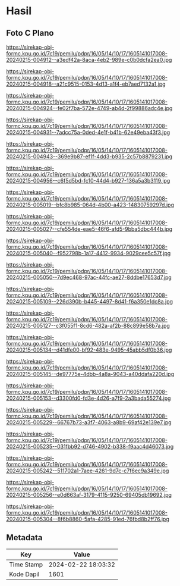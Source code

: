 # Hasil

## Foto C Plano

https://sirekap-obj-formc.kpu.go.id/7c19/pemilu/pdpr/16/05/14/10/17/1605141017008-20240215-004912--a3edf42a-8aca-4eb2-989e-c0b0dcfa2ea0.jpg

https://sirekap-obj-formc.kpu.go.id/7c19/pemilu/pdpr/16/05/14/10/17/1605141017008-20240215-004918--a21c9515-0153-4d13-a1f4-eb7aed7132a1.jpg

https://sirekap-obj-formc.kpu.go.id/7c19/pemilu/pdpr/16/05/14/10/17/1605141017008-20240215-004924--fe02f7ba-572e-4749-ab4d-2f99886adc4e.jpg

https://sirekap-obj-formc.kpu.go.id/7c19/pemilu/pdpr/16/05/14/10/17/1605141017008-20240215-004931--7adcc75a-0ded-4e1f-b41b-62e49eba43f3.jpg

https://sirekap-obj-formc.kpu.go.id/7c19/pemilu/pdpr/16/05/14/10/17/1605141017008-20240215-004943--369e9b87-ef1f-4dd3-b935-2c57b8879231.jpg

https://sirekap-obj-formc.kpu.go.id/7c19/pemilu/pdpr/16/05/14/10/17/1605141017008-20240215-004956--c6f5d5bd-fc10-44d4-b927-136a5a3b3119.jpg

https://sirekap-obj-formc.kpu.go.id/7c19/pemilu/pdpr/16/05/14/10/17/1605141017008-20240215-005019--bfc8b985-064d-4b00-a423-14830759297d.jpg

https://sirekap-obj-formc.kpu.go.id/7c19/pemilu/pdpr/16/05/14/10/17/1605141017008-20240215-005027--cfe554de-eae5-46f6-afd5-9bba5dbc444b.jpg

https://sirekap-obj-formc.kpu.go.id/7c19/pemilu/pdpr/16/05/14/10/17/1605141017008-20240215-005040--f952798b-1a17-4412-9934-9029cee5c57f.jpg

https://sirekap-obj-formc.kpu.go.id/7c19/pemilu/pdpr/16/05/14/10/17/1605141017008-20240215-005050--7d9ec468-97ac-44fc-ae27-8ddbe17653d7.jpg

https://sirekap-obj-formc.kpu.go.id/7c19/pemilu/pdpr/16/05/14/10/17/1605141017008-20240215-005109--226d390b-b445-4497-8d41-f6a350e1dc8a.jpg

https://sirekap-obj-formc.kpu.go.id/7c19/pemilu/pdpr/16/05/14/10/17/1605141017008-20240215-005127--c3f055f1-8cd6-482a-af2b-88c899e58b7a.jpg

https://sirekap-obj-formc.kpu.go.id/7c19/pemilu/pdpr/16/05/14/10/17/1605141017008-20240215-005134--d41dfe00-bf92-483e-9495-45abb5df0b36.jpg

https://sirekap-obj-formc.kpu.go.id/7c19/pemilu/pdpr/16/05/14/10/17/1605141017008-20240215-005145--de97775e-4dbb-4a8a-9043-a40ddafa220d.jpg

https://sirekap-obj-formc.kpu.go.id/7c19/pemilu/pdpr/16/05/14/10/17/1605141017008-20240215-005153--d3300fd0-fd3e-4d26-a7f9-2a3bada55274.jpg

https://sirekap-obj-formc.kpu.go.id/7c19/pemilu/pdpr/16/05/14/10/17/1605141017008-20240215-005229--66767b73-a3f7-4063-a8b9-69af42e139e7.jpg

https://sirekap-obj-formc.kpu.go.id/7c19/pemilu/pdpr/16/05/14/10/17/1605141017008-20240215-005235--031fbb92-d746-4902-b338-f9aac4d46073.jpg

https://sirekap-obj-formc.kpu.go.id/7c19/pemilu/pdpr/16/05/14/10/17/1605141017008-20240215-005242--511702a1-7aee-4261-9d7c-c7f6ec9a349e.jpg

https://sirekap-obj-formc.kpu.go.id/7c19/pemilu/pdpr/16/05/14/10/17/1605141017008-20240215-005256--e0d663af-3179-4115-9250-69405db19692.jpg

https://sirekap-obj-formc.kpu.go.id/7c19/pemilu/pdpr/16/05/14/10/17/1605141017008-20240215-005304--8f6b8860-5afa-4285-91ed-76fbd8b2ff76.jpg


## Metadata

| Key        | Value               |
| ---------- | ------------------- |
| Time Stamp | 2024-02-22 18:03:32 |
| Kode Dapil | 1601                |



